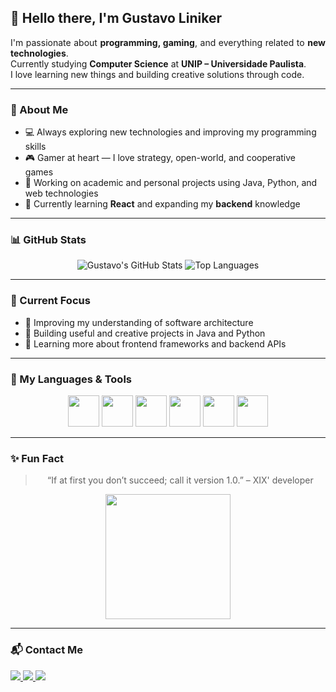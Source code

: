 <!-- README.md -->
<h2>👋 Hello there, I'm Gustavo Liniker</h2>

<p align="justify">
  I'm passionate about <b>programming, gaming</b>, and everything related to <b>new technologies</b>.<br>
  Currently studying <b>Computer Science</b> at <b>UNIP – Universidade Paulista</b>.<br>
  I love learning new things and building creative solutions through code.
</p>

---

### 🧠 About Me
- 💻 Always exploring new technologies and improving my programming skills  
- 🎮 Gamer at heart — I love strategy, open-world, and cooperative games  
- 🚀 Working on academic and personal projects using Java, Python, and web technologies  
- 🌱 Currently learning **React** and expanding my **backend** knowledge  

---

### 📊 GitHub Stats
<div align="center">

![Gustavo's GitHub Stats](https://github-readme-stats.vercel.app/api?username=Linikker&show_icons=true&theme=tokyonight&hide_border=true&bg_color=0D1117&title_color=8A2BE2&icon_color=8A2BE2)
![Top Languages](https://github-readme-stats.vercel.app/api/top-langs/?username=Linikker&layout=compact&theme=tokyonight&hide_border=true&bg_color=0D1117&title_color=8A2BE2)

</div>

---

### 🧭 Current Focus
- 🔹 Improving my understanding of software architecture  
- 🔹 Building useful and creative projects in Java and Python  
- 🔹 Learning more about frontend frameworks and backend APIs  

---

### 🧩 My Languages & Tools
<p align="center">
  <img src="https://cdn.jsdelivr.net/gh/devicons/devicon/icons/html5/html5-original.svg" width="50" height="50" />
  <img src="https://cdn.jsdelivr.net/gh/devicons/devicon/icons/css3/css3-original.svg" width="50" height="50" />
  <img src="https://cdn.jsdelivr.net/gh/devicons/devicon/icons/python/python-original.svg" width="50" height="50" />
  <img src="https://cdn.jsdelivr.net/gh/devicons/devicon/icons/java/java-original.svg" width="50" height="50" />
  <img src="https://cdn.jsdelivr.net/gh/devicons/devicon/icons/javascript/javascript-original.svg" width="50" height="50" />
  <img src="https://cdn.jsdelivr.net/gh/devicons/devicon/icons/c/c-original.svg" width="50" height="50" />
</p>

---

### ✨ Fun Fact
<div align="center">
  
> “If at first you don’t succeed; call it version 1.0.” – XIX' developer

</div>   

<div align="center">
<img align="center" height="200em" src="https://i.pinimg.com/originals/1c/4f/ac/1c4facad627b098885aec6266b8c6c0e.gif"/>
</div>

---

### 📬 Contact Me
<p>
  <a href="https://www.instagram.com/yourinstagram" target="_blank">
    <img src="https://img.shields.io/badge/Instagram-E4405F?style=for-the-badge&logo=instagram&logoColor=white"/>
  </a>
  <a href="mailto:yourmail@gmail.com" target="_blank">
    <img src="https://img.shields.io/badge/Gmail-D14836?style=for-the-badge&logo=gmail&logoColor=white"/>
  </a>
  <a href="https://www.linkedin.com/in/yourlinkedin" target="_blank">
    <img src="https://img.shields.io/badge/LinkedIn-0078D4?style=for-the-badge&logo=linkedin&logoColor=white"/>
  </a>
</p>
